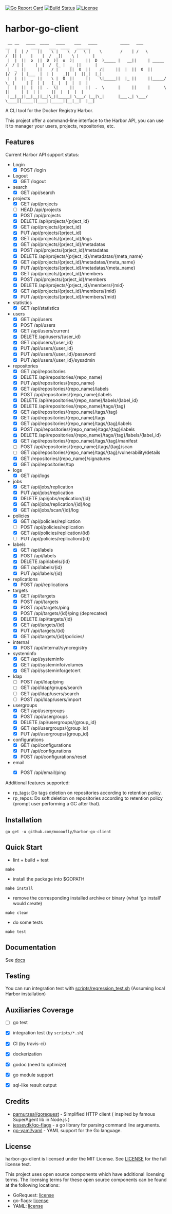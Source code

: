 [![Go Report Card](https://goreportcard.com/badge/gojp/goreportcard)](https://goreportcard.com/report/github.com/moooofly/harbor-go-client) [![Build Status](https://travis-ci.org/moooofly/harbor-go-client.svg?branch=master)](https://travis-ci.org/moooofly/harbor-go-client) [![License](https://img.shields.io/badge/License-MIT-blue.svg)](https://github.com/moooofly/harbor-go-client/blob/master/LICENSE)

# harbor-go-client

```
 __ __   ____  ____   ____    ___   ____          ____   ___            __  _      ____    ___  ____   ______
 |  |  | /    ||    \ |    \  /   \ |    \        /    | /   \          /  ]| |    |    |  /  _]|    \ |      |
 |  |  ||  o  ||  D  )|  o  )|     ||  D  )_____ |   __||     | _____  /  / | |     |  |  /  [_ |  _  ||      |
 |  _  ||     ||    / |     ||  O  ||    /|     ||  |  ||  O  ||     |/  /  | |___  |  | |    _]|  |  ||_|  |_|
 |  |  ||  _  ||    \ |  O  ||     ||    \|_____||  |_ ||     ||_____/   \_ |     | |  | |   [_ |  |  |  |  |
 |  |  ||  |  ||  .  \|     ||     ||  .  \      |     ||     |      \     ||     | |  | |     ||  |  |  |  |
 |__|__||__|__||__|\_||_____| \___/ |__|\_|      |___,_| \___/        \____||_____||____||_____||__|__|  |__|
```

A CLI tool for the Docker Registry Harbor.

This project offer a command-line interface to the Harbor API, you can use it to manager your users, projects, repositories, etc.

## Features

Current Harbor API support status:

- Login
    - [x] POST /login
- Logout
    - [x] GET /logout
- search
    - [x] GET /api/search
- projects
    - [x] GET /api/projects
    - [ ] HEAD /api/projects
    - [x] POST /api/projects
    - [x] DELETE /api/projects/{prject_id}
    - [x] GET /api/projects/{prject_id}
    - [x] PUT /api/projects/{prject_id}
    - [x] GET /api/projects/{prject_id}/logs
    - [x] GET /api/projects/{prject_id}/metadatas
    - [x] POST /api/projects/{prject_id}/metadatas
    - [x] DELETE /api/projects/{prject_id}/metadatas/{meta_name}
    - [x] GET /api/projects/{prject_id}/metadatas/{meta_name}
    - [x] PUT /api/projects/{prject_id}/metadatas/{meta_name}
    - [x] GET /api/projects/{prject_id}/members
    - [x] POST /api/projects/{prject_id}/members
    - [x] DELETE /api/projects/{prject_id}/members/{mid}
    - [x] GET /api/projects/{prject_id}/members/{mid}
    - [x] PUT /api/projects/{prject_id}/members/{mid}
- statistics
    - [x] GET /api/statistics
- users
    - [x] GET /api/users
    - [x] POST /api/users
    - [x] GET /api/users/current
    - [x] DELETE /api/users/{user_id}
    - [x] GET /api/users/{user_id}
    - [x] PUT /api/users/{user_id}
    - [x] PUT /api/users/{user_id}/password
    - [x] PUT /api/users/{user_id}/sysadmin
- repositories
    - [x] GET /api/repositories
    - [x] DELETE /api/repositories/{repo_name}
    - [x] PUT /api/repositories/{repo_name}
    - [x] GET /api/repositories/{repo_name}/labels
    - [x] POST /api/repositories/{repo_name}/labels
    - [x] DELETE /api/repositories/{repo_name}/labels/{label_id}
    - [x] DELETE /api/repositories/{repo_name}/tags/{tag}
    - [x] GET /api/repositories/{repo_name}/tags/{tag}
    - [x] GET /api/repositories/{repo_name}/tags
    - [x] GET /api/repositories/{repo_name}/tags/{tag}/labels
    - [x] POST /api/repositories/{repo_name}/tags/{tag}/labels
    - [x] DELETE /api/repositories/{repo_name}/tags/{tag}/labels/{label_id}
    - [x] GET /api/repositories/{repo_name}/tags/{tag}/manifest
    - [ ] POST /api/repositories/{repo_name}/tags/{tag}/scan
    - [ ] GET /api/repositories/{repo_name}/tags/{tag}/vulnerability/details
    - [x] GET /repositories/{repo_name}/signatures
    - [x] GET /api/repositories/top
- logs
    - [x] GET /api/logs
- jobs
    - [x] GET /api/jobs/replication
    - [x] PUT /api/jobs/replication
    - [x] DELETE /api/jobs/replication/{id}
    - [x] GET /api/jobs/replication/{id}/log
    - [x] GET /api/jobs/scan/{id}/log
- policies
    - [x] GET /api/policies/replication
    - [ ] POST /api/policies/replication
    - [x] GET /api/policies/replication/{id}
    - [ ] PUT /api/policies/replication/{id}
- labels
    - [x] GET /api/labels
    - [x] POST /api/labels
    - [x] DELETE /api/labels/{id}
    - [x] GET /api/labels/{id}
    - [x] PUT /api/labels/{id}
- replications
    - [x] POST /api/replications
- targets
    - [x] GET /api/targets
    - [x] POST /api/targets
    - [x] POST /api/targets/ping
    - [x] POST /api/targets/{id}/ping (deprecated)
    - [x] DELETE /api/targets/{id}
    - [x] GET /api/targets/{id}
    - [x] PUT /api/targets/{id}
    - [x] GET /api/targets/{id}/policies/
- internal
    - [x] POST /api/internal/syncregistry
- systeminfo
    - [x] GET /api/systeminfo
    - [x] GET /api/systeminfo/volumes
    - [x] GET /api/systeminfo/getcert
- ldap
    - [ ] POST /api/ldap/ping
    - [ ] GET /api/ldap/groups/search
    - [ ] GET /api/ldap/users/search
    - [ ] POST /api/ldap/users/import
- usergroups
    - [x] GET /api/usergroups
    - [x] POST /api/usergroups
    - [x] DELETE /api/usergroups/{group_id}
    - [x] GET /api/usergroups/{group_id}
    - [x] PUT /api/usergroups/{group_id}
- configurations
    - [x] GET /api/configurations
    - [x] PUT /api/configurations
    - [x] POST /api/configurations/reset
- email
    - [x] POST /api/email/ping


Additional features supported:

- rp_tags: Do tags deletion on repositories according to retention policy.
- rp_repos: Do soft deletion on repositories according to retention policy (prompt user performing a GC after that).

## Installation

```
go get -u github.com/moooofly/harbor-go-client
```
## Quick Start

- lint + build + test

```
make
```

- install the package into $GOPATH

```
make install
```

- remove the corresponding installed archive or binary (what 'go install' would create)

```
make clean
```

- do some tests

```
make test
```

## Documentation

See [docs](https://github.com/moooofly/harbor-go-client/tree/master/docs)

## Testing

You can run integration test with [scripts/regression_test.sh](https://github.com/moooofly/harbor-go-client/blob/master/scripts/regression_test.sh) (Assuming local Harbor installation)

## Auxiliaries Coverage

- [ ] go test
- [x] integration test (by `scripts/*.sh`)
- [x] CI (by travis-ci）
- [x] dockerization
- [x] godoc (need to optimize)
- [x] go module support
- [x] sql-like result output


## Credits

- [parnurzeal/gorequest](https://github.com/parnurzeal/gorequest) - Simplified HTTP client ( inspired by famous SuperAgent lib in Node.js )
- [jessevdk/go-flags](https://github.com/jessevdk/go-flags) - a go library for parsing command line arguments.
- [go-yaml/yaml](https://github.com/go-yaml/yaml) - YAML support for the Go language.

## License

harbor-go-client is licensed under the MIT License. See [LICENSE](https://github.com/moooofly/harbor-go-client/blob/master/LICENSE) for the full license text.

This project uses open source components which have additional licensing terms. The licensing terms for these open source components can be found at the following locations:

- GoRequest: [license](https://github.com/parnurzeal/gorequest/blob/develop/LICENSE)
- go-flags: [license](https://github.com/jessevdk/go-flags/blob/master/LICENSE)
- YAML: [license](https://github.com/go-yaml/yaml/blob/v2/LICENSE)
